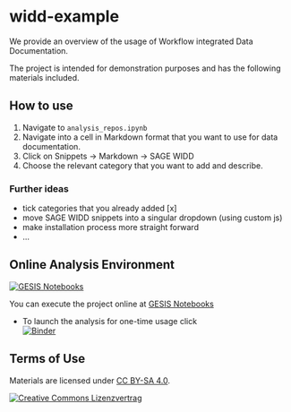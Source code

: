 # widd-example

We provide an overview of the usage of Workflow integrated Data Documentation.

The project is intended for demonstration purposes and has the following materials included.

## How to use

1. Navigate to `analysis_repos.ipynb`
2. Navigate into a cell in Markdown format that you want to use for data documentation. 
3. Click on Snippets -> Markdown -> SAGE WIDD
4. Choose the relevant category that you want to add and describe.

### Further ideas

- tick categories that you already added [x]
- move SAGE WIDD snippets into a singular dropdown (using custom js)
- make installation process more straight forward
- ...


## Online Analysis Environment
[![GESIS Notebooks](https://notebooks.gesis.org/static/images/logo/logo_text.png)](https://notebooks.gesis.org)

You can execute the project online at [GESIS Notebooks](https://notebooks.gesis.org/)

+ To launch the analysis for one-time usage click  
[![Binder](https://notebooks.gesis.org/binder/badge.svg)](https://notebooks.gesis.org/binder/v2/gh/gesiscss/widd-example/HEAD?urlpath=notebooks)


## Terms of Use

Materials are licensed under [CC BY-SA 4.0](http://creativecommons.org/licenses/by-sa/4.0/).


[![Creative Commons Lizenzvertrag](https://i.creativecommons.org/l/by-sa/4.0/88x31.png)](http://creativecommons.org/licenses/by-sa/4.0/)

